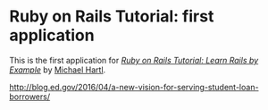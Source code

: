 # Ruby on Rails Tutorial: first application

This is the first application for
[*Ruby on Rails Tutorial: Learn Rails by Example*](http://railstutorial.org/)
by [Michael Hartl](http://michaelhartl.com/).

http://blog.ed.gov/2016/04/a-new-vision-for-serving-student-loan-borrowers/
